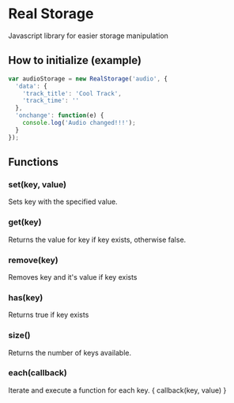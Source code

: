# Real Storage
Javascript library for easier storage manipulation

## How to initialize (example)
```javascript
var audioStorage = new RealStorage('audio', {
  'data': {
    'track_title': 'Cool Track',
    'track_time': ''
  },
  'onchange': function(e) {
    console.log('Audio changed!!!');
  }
});
```

## Functions

### set(key, value)

Sets key with the specified value.

### get(key)

Returns the value for key if key exists, otherwise false.

### remove(key)

Removes key and it's value if key exists

### has(key)

Returns true if key exists

### size()

Returns the number of keys available.

### each(callback)

Iterate and execute a function for each key. { callback(key, value) }
